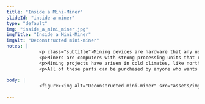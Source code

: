 ```yaml
--- 
title: "Inside a Mini-Miner"
slideId: "inside-a-miner"
type: "default"
img: "inside_a_mini_miner.jpg"
imgTitle: "Inside a Mini-Miner"
imgAlt: "Deconstructed mini-miner"
notes: | 
            <p class="subtitle">Mining devices are hardware that any user can purchase in order to contribute to the network.</p>
            <p>Miners are computers with strong processing units that race to solve equations that allow the node to compile blocks and receive the corresponding block reward. Miners have several components, but the most important is the cooling units. Mining is very energy intensive and generates a fair amount of heat, so fans are used to keep the miner from overheating.</p>
            <p>Mining projects have arisen in cold climates, like northern Europe, where open-air facilities that allow the natural cold temperatures to regulate the heat generated by the miners.</p>
            <p>All of these parts can be purchased by anyone who wants to build one. Nothing is special or privileged, and everything is entirely accessible and open source. The price tag of a machine like this is quite low, so anyone who wants to participate can buy their own machine and flash it with whatever mining software they want (which can be downloaded for free online).</p>
        
body: | 
            <figure><img alt="Deconstructed mini-miner" src="assets/img/inside_a_mini_miner.jpg" title="Inside a Mini-Miner"></figure>
        
---
```

